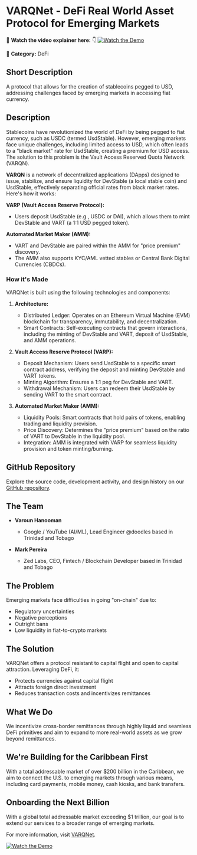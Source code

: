 # VARQNet - DeFi Real World Asset Protocol for Emerging Markets

🎥 **Watch the video explainer here:** 👇
[![Watch the Demo](https://img.youtube.com/vi/g77W6JcpifI/0.jpg)](https://www.youtube.com/watch?v=g77W6JcpifI&ab_channel=Varoun%27sVlogs)

🚰 **Category:** DeFi

## Short Description
A protocol that allows for the creation of stablecoins pegged to USD, addressing challenges faced by emerging markets in accessing fiat currency.

## Description
Stablecoins have revolutionized the world of DeFi by being pegged to fiat currency, such as USDC (termed UsdStable). However, emerging markets face unique challenges, including limited access to USD, which often leads to a "black market" rate for UsdStable, creating a premium for USD access. The solution to this problem is the Vault Access Reserved Quota Network (VARQN).

**VARQN** is a network of decentralized applications (DApps) designed to issue, stabilize, and ensure liquidity for DevStable (a local stable coin) and UsdStable, effectively separating official rates from black market rates. Here's how it works:

**VARP (Vault Access Reserve Protocol):**
- Users deposit UsdStable (e.g., USDC or DAI), which allows them to mint DevStable and VART (a 1:1 USD pegged token).

**Automated Market Maker (AMM):**
- VART and DevStable are paired within the AMM for "price premium" discovery.
- The AMM also supports KYC/AML vetted stables or Central Bank Digital Currencies (CBDCs).

### How it's Made
VARQNet is built using the following technologies and components:

1. **Architecture:**
   - Distributed Ledger: Operates on an Ethereum Virtual Machine (EVM) blockchain for transparency, immutability, and decentralization.
   - Smart Contracts: Self-executing contracts that govern interactions, including the minting of DevStable and VART, deposit of UsdStable, and AMM operations.

2. **Vault Access Reserve Protocol (VARP):**
   - Deposit Mechanism: Users send UsdStable to a specific smart contract address, verifying the deposit and minting DevStable and VART tokens.
   - Minting Algorithm: Ensures a 1:1 peg for DevStable and VART.
   - Withdrawal Mechanism: Users can redeem their UsdStable by sending VART to the smart contract.

3. **Automated Market Maker (AMM):**
   - Liquidity Pools: Smart contracts that hold pairs of tokens, enabling trading and liquidity provision.
   - Price Discovery: Determines the "price premium" based on the ratio of VART to DevStable in the liquidity pool.
   - Integration: AMM is integrated with VARP for seamless liquidity provision and token minting/burning.

## GitHub Repository
Explore the source code, development activity, and design history on our [GitHub repository](https://github.com/varounsvlogs/VARQNet).

## The Team
- **Varoun Hanooman**
  - Google / YouTube (AI/ML), Lead Engineer @doodles based in Trinidad and Tobago

- **Mark Pereira**
  - Zed Labs, CEO, Fintech / Blockchain Developer based in Trinidad and Tobago

## The Problem
Emerging markets face difficulties in going "on-chain" due to:
- Regulatory uncertainties
- Negative perceptions
- Outright bans
- Low liquidity in fiat-to-crypto markets

## The Solution
VARQNet offers a protocol resistant to capital flight and open to capital attraction. Leveraging DeFi, it:
- Protects currencies against capital flight
- Attracts foreign direct investment
- Reduces transaction costs and incentivizes remittances

## What We Do
We incentivize cross-border remittances through highly liquid and seamless DeFi primitives and aim to expand to more real-world assets as we grow beyond remittances.

## We're Building for the Caribbean First
With a total addressable market of over $200 billion in the Caribbean, we aim to connect the U.S. to emerging markets through various means, including card payments, mobile money, cash kiosks, and bank transfers.

## Onboarding the Next Billion
With a global total addressable market exceeding $1 trillion, our goal is to extend our services to a broader range of emerging markets.

For more information, visit [VARQNet](https://varqnet-1.varounhanooman4.repl.co/).

[![Watch the Demo](https://img.youtube.com/vi/g77W6JcpifI/0.jpg)](https://www.youtube.com/watch?v=g77W6JcpifI&ab_channel=Varoun%27sVlogs)
